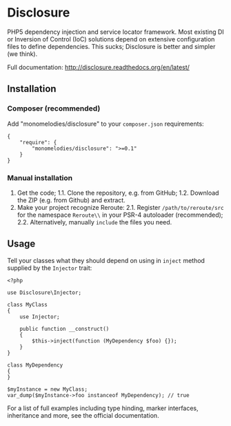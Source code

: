 # Disclosure
PHP5 dependency injection and service locator framework.
Most existing DI or Inversion of Control (IoC) solutions depend on extensive
configuration files to define dependencies. This sucks; Disclosure is better
and simpler (we think).

Full documentation: http://disclosure.readthedocs.org/en/latest/

## Installation

### Composer (recommended)

Add "monomelodies/disclosure" to your `composer.json` requirements:

    {
        "require": {
            "monomelodies/disclosure": ">=0.1"
        }
    }

### Manual installation

1. Get the code;
    1.1. Clone the repository, e.g. from GitHub;
    1.2. Download the ZIP (e.g. from Github) and extract.
2. Make your project recognize Reroute:
    2.1. Register `/path/to/reroute/src` for the namespace `Reroute\\` in your
        PSR-4 autoloader (recommended);
    2.2. Alternatively, manually `include` the files you need.

## Usage

Tell your classes what they should depend on using in `inject` method supplied
by the `Injector` trait:

    <?php

    use Disclosure\Injector;

    class MyClass
    {
        use Injector;

        public function __construct()
        {
            $this->inject(function (MyDependency $foo) {});
        }
    }

    class MyDependency
    {
    }

    $myInstance = new MyClass;
    var_dump($myInstance->foo instanceof MyDependency); // true

For a list of full examples including type hinding, marker interfaces,
inheritance and more, see the official documentation.
